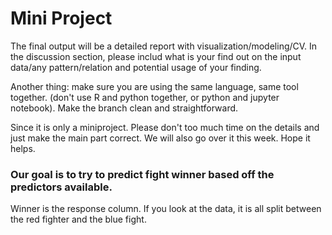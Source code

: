 # Mini Project
 
The final output will be a detailed report with visualization/modeling/CV. In the discussion section, please includ what is your find out on the input data/any pattern/relation and potential usage of your finding.

Another thing: make sure you are using the same language, same tool together. (don't use R and python together, or python and jupyter notebook). Make the branch clean and straightforward.

Since it is only a miniproject. Please don't too much time on the details and just make the main part correct. We will also go over it this week. Hope it helps.

###  Our goal is to try to predict fight winner based off the predictors available.
Winner is the response column. If you look at the data, it is all split between the red fighter and the blue fight.
